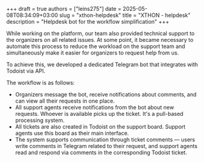+++ 
draft = true
authors = ["leins275"]
date = 2025-05-08T08:34:09+03:00
slug = "xthon-helpdesk"
title = "XTHON - helpdesk"
description = "Helpdesk bot for the workflow simplification"
+++

While working on the platform, our team also provided technical support to the organizers on all related issues. At some point, it became necessary to automate this process to reduce the workload on the support team and simultaneously make it easier for organizers to request help from us.

To achieve this, we developed a dedicated Telegram bot that integrates with Todoist via API.

The workflow is as follows:
- Organizers message the bot, receive notifications about comments, and can view all their requests in one place.
- All support agents receive notifications from the bot about new requests. Whoever is available picks up the ticket. It's a pull-based processing system.
- All tickets are also created in Todoist on the support board. Support agents use this board as their main interface.
- The system supports communication through ticket comments — users write comments in Telegram related to their request, and support agents read and respond via comments in the corresponding Todoist ticket.